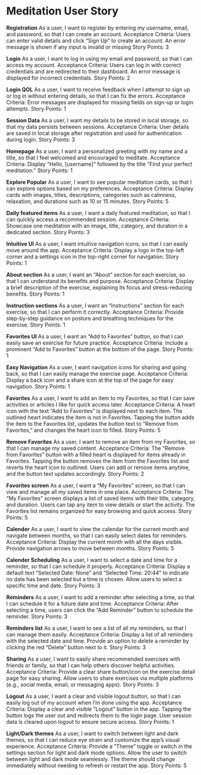 # Meditation User Story

**Registration**
As a user, I want to register by entering my username, email, and password, so that I can create an account.
Acceptance Criteria:
Users can enter valid details and click “Sign Up” to create an account.
An error message is shown if any input is invalid or missing
Story Points: 3

**Login**
As a user, I want to log in using my email and password, so that I can access my account.
Acceptance Criteria:
Users can log in with correct credentials and are redirected to their dashboard.
An error message is displayed for incorrect credentials.
Story Points: 2

**Login QOL**
As a user, I want to receive feedback when I attempt to sign up or log in without entering details, so that I can fix the errors.
Acceptance Criteria:
Error messages are displayed for missing fields on sign-up or login attempts.
Story Points: 1

**Session Data**
As a user, I want my details to be stored in local storage, so that my data persists between sessions.
Acceptance Criteria:
User details are saved in local storage after registration and used for authentication during login.
Story Points: 3 

**Homepage**
As a user, I want a personalized greeting with my name and a title, so that I feel welcomed and encouraged to meditate.
Acceptance Criteria:
Display “Hello, [username]” followed by the title “Find your perfect meditation.”
Story Points: 1

**Explore Popular**
As a user, I want to see popular meditation cards, so that I can explore options based on my preferences.
Acceptance Criteria:
Display cards with images, titles, descriptions, categories such as calmness, relaxation, and durations such as 10 or 15 minutes.
Story Points: 5

**Daily featured items**
As a user, I want a daily featured meditation, so that I can quickly access a recommended session.
Acceptance Criteria:
Showcase one meditation with an image, title, category, and duration in a dedicated section.
Story Points: 3

**Intuitive UI**
As a user, I want intuitive navigation icons, so that I can easily move around the app.
Acceptance Criteria:
Display a logo in the top-left corner and a settings icon in the top-right corner for navigation.
Story Points: 1

**About section**
As a user, I want an “About” section for each exercise, so that I can understand its benefits and purpose.
Acceptance Criteria:
Display a brief description of the exercise, explaining its focus and stress-reducing benefits.
Story Points: 1

**Instruction sections**
As a user, I want an “Instructions” section for each exercise, so that I can perform it correctly.
Acceptance Criteria:
Provide step-by-step guidance on posture and breathing techniques for the exercise.
Story Points: 1

**Favorites UI**
As a user, I want an “Add to Favorites” button, so that I can easily save an exercise for future practice.
Acceptance Criteria:
Include a prominent “Add to Favorites” button at the bottom of the page.
Story Points: 1

**Easy Navigation**
As a user, I want navigation icons for sharing and going back, so that I can easily manage the exercise page.
Acceptance Criteria:
Display a back icon and a share icon at the top of the page for easy navigation.
Story Points: 1

**Favorites**
As a user, I want to add an item to my Favorites, so that I can save activities or articles I like for quick access later.
Acceptance Criteria:
A heart icon with the text “Add to Favorites” is displayed next to each item.
The outlined heart indicates the item is not in Favorites.
Tapping the button adds the item to the Favorites list, updates the button text to “Remove from Favorites,” and changes the heart icon to filled.
Story Points: 5

**Remove Favorites**
As a user, I want to remove an item from my Favorites, so that I can manage my saved content.
Acceptance Criteria:
The “Remove from Favorites” button with a filled heart is displayed for items already in Favorites.
Tapping the button removes the item from the Favorites list and reverts the heart icon to outlined.
Users can add or remove items anytime, and the button text updates accordingly.
Story Points: 2

**Favorites screen**
As a user, I want a “My Favorites” screen, so that I can view and manage all my saved items in one place.
Acceptance Criteria:
The “My Favorites” screen displays a list of saved items with their title, category, and duration.
Users can tap any item to view details or start the activity.
The Favorites list remains organized for easy browsing and quick access.
Story Points: 5

**Calender**
As a user, I want to view the calendar for the current month and navigate between months, so that I can easily select dates for reminders.
Acceptance Criteria:
Display the current month with all the days visible.
Provide navigation arrows to move between months.
Story Points: 5

**Calender Scheduling**
As a user, I want to select a date and time for a reminder, so that I can schedule it properly.
Acceptance Criteria:
Display a default text “Selected Date: None” and “Selected Time: 20:44” to indicate no date has been selected but a time is chosen.
Allow users to select a specific time and date.
Story Points: 3

**Reminders**
As a user, I want to add a reminder after selecting a time, so that I can schedule it for a future date and time.
Acceptance Criteria:
After selecting a time, users can click the “Add Reminder” button to schedule the reminder.
Story Points: 3

**Reminders list**
As a user, I want to see a list of all my reminders, so that I can manage them easily.
Acceptance Criteria:
Display a list of all reminders with the selected date and time.
Provide an option to delete a reminder by clicking the red “Delete” button next to it.
Story Points: 3

**Sharing**
As a user, I want to easily share recommended exercises with friends or family, so that I can help others discover helpful activities.
Acceptance Criteria:
Provide a clear share button/icon on the exercise detail page for easy sharing.
Allow users to share exercises via multiple platforms (e.g., social media, email, or messaging apps).
Story Points: 3

**Logout**
As a user, I want a clear and visible logout button, so that I can easily log out of my account when I’m done using the app.
Acceptance Criteria:
Display a clear and visible “Logout” button in the app.
Tapping the button logs the user out and redirects them to the login page.
User session data is cleared upon logout to ensure secure access.
Story Points: 1

**Light/Dark themes**
As a user, I want to switch between light and dark themes, so that I can reduce eye strain and customize the app’s visual experience.
Acceptance Criteria:
Provide a “Theme” toggle or switch in the settings section for light and dark mode options.
Allow the user to switch between light and dark mode seamlessly.
The theme should change immediately without needing to refresh or restart the app.
Story Points: 5


